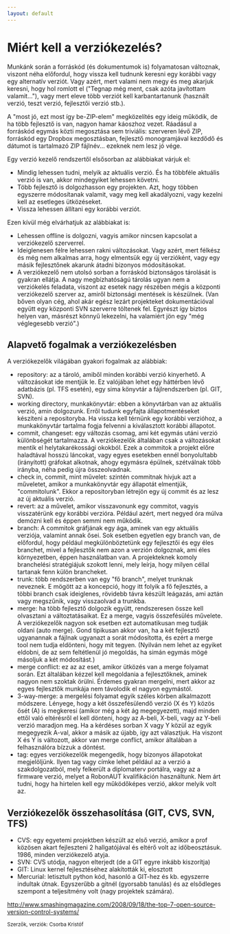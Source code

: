 ```yaml
---
layout: default
---
```


# Miért kell a verziókezelés?

Munkánk során a forráskód (és dokumentumok is) folyamatosan változnak, viszont néha előfordul, hogy vissza kell tudnunk keresni egy korábbi vagy egy alternatív verziót. Vagy azért, mert valami nem megy és meg akarjuk keresni, hogy hol romlott el ("Tegnap még ment, csak azóta javítottam valamit..."), vagy mert eleve több verziót kell karbantartanunk (használt verzió, teszt verzió, fejlesztői verzió stb.).

A "most jó, ezt most így be-ZIP-elem" megközelítés egy ideig működik, de ha több fejlesztő is van, nagyon hamar káoszhoz vezet. Ráadásul a forráskód egymás közti megosztása sem triviális: szerveren lévő ZIP, forráskód egy Dropbox megosztásban, fejlesztő monogramjával kezdődő és dátumot is tartalmazó ZIP fájlnév... ezeknek nem lesz jó vége.

Egy verzió kezelő rendszertől elsősorban az alábbiakat várjuk el:

  * Mindig lehessen tudni, melyik az aktuális verzió. És ha többféle aktuális verzió is van, akkor mindegyiket lehessen követni.
  * Több fejlesztő is dolgozhasson egy projekten. Azt, hogy többen egyszerre módosítanak valamit, vagy meg kell akadályozni, vagy kezelni kell az esetleges ütközéseket.
  * Vissza lehessen állítani egy korábbi verziót.

Ezen kívül még elvárhatjuk az alábbiakat is:

  * Lehessen offline is dolgozni, vagyis amikor nincsen kapcsolat a verziókezelő szerverrel.
  * Ideiglenesen félre lehessen rakni változásokat. Vagy azért, mert félkész és még nem alkalmas arra, hogy elmentsük egy új verzióként, vagy egy másik fejlesztőnek akarunk átadni bizonyos módosításokat.
  * A verziókezelő nem utolsó sorban a forráskód biztonságos tárolását is gyakran ellátja. A nagy megbízhatóságú tárolás ugyan nem a verziókelés feladata, viszont az esetek nagy részében mégis a központi verziókezelő szerver az, amiről biztonsági mentések is készülnek. (Van bőven olyan cég, ahol akár egész lezárt projekteket dokumentációval együtt egy központi SVN szerverre töltenek fel. Egyrészt így biztos helyen van, másrészt könnyű lekezelni, ha valamiért jön egy "még véglegesebb verzió".)

## Alapvető fogalmak a verziókezelésben

A verziókezelők világában gyakori fogalmak az alábbiak:

  * repository: az a tároló, amiből minden korábbi verzió kinyerhető. A változásokat ide mentjük le. Ez valójában lehet egy háttérben lévő adatbázis (pl. TFS esetén), egy sima könyvtár a fájlrendszerben (pl. GIT, SVN).
  * working directory, munkakönyvtár: ebben a könyvtárban van az aktuális verzió, amin dolgozunk. Erről tudunk egyfajta állapotmentéseket készíteni a repositoryba. Ha vissza kell térnünk egy korábbi verzióhoz, a munkakönyvtár tartalma fogja felvenni a kiválasztott korábbi állapotot.
  * commit, changeset: egy változás csomag, ami két egymás utáni verzió különbségét tartalmazza. A verziókezelők általában csak a változásokat mentik el helytakarékossági okokból. Ezek a commitok a projekt előre haladtával hosszú láncokat, vagy egyes esetekben ennél bonyolultabb (irányított) gráfokat alkotnak, ahogy egymásra épülnek, szétválnak több irányba, néha pedig újra összeolvadnak.
  * check in, commit, mint művelet: szintén commitnak hívjuk azt a műveletet, amikor a munkakönyvtár egy állapotát elmentjük, "commitolunk". Ekkor a repositoryban létrejön egy új commit és az lesz az új aktuális verzió.
  * revert: az a művelet, amikor visszavonunk egy commitot, vagyis visszatérünk egy korábbi verzióra. Például azért, mert negyed óra múlva demózni kell és éppen semmi nem működik.
  * branch: A commitok gráfjának egy ága, aminek van egy aktuális verziója, valamint annak ősei. Sok esetben egyetlen egy branch van, de előfordul, hogy például megkülönböztetünk egy fejlesztői és egy éles branchet, mivel a fejlesztők nem azon a verzión dolgoznak, ami éles környezetben, éppen használatban van. A projekteknek komoly branchelési stratégiájuk szokott lenni, mely leírja, hogy milyen céllal tartanak fenn külön brancheket.
  * trunk: több rendszerben van egy "fő branch", melyet trunknak neveznek. E mögött az a koncepció, hogy itt folyik a fő fejlesztés, a többi branch csak ideiglenes, rövidebb távra készült leágazás, ami aztán vagy megszűnik, vagy visszaolvad a trunkba.
  * merge: ha több fejlesztő dolgozik együtt, rendszeresen össze kell olvasztani a változtatásaikat. Ez a merge, vagyis összefésülés művelete. A verziókezelők nagyon sok esetben ezt automatikusan meg tudják oldani (auto merge). Gond tipikusan akkor van, ha a két fejlesztő ugyanannak a fájlnak ugyanazt a sorát módosította, és ezért a merge tool nem tudja eldönteni, hogy mit tegyen. (Nyilván nem lehet az egyiket eldobni, de az sem feltétlenül jó megoldás, ha simán egymás mögé másoljuk a két módosítást.)
  * merge conflict: ez az az eset, amikor ütközés van a merge folyamat során. Ezt általában kézzel kell megoldania a fejlesztőknek, aminek nagyon nem szoktak örülni. Érdemes gyakran mergelni, mert akkor az egyes fejlesztők munkája nem távolodik el nagyon egymástól.
  * 3-way-merge: a mergelési folyamat egyik széles körben alkalmazott módszere. Lényege, hogy a két összefésülendő verzió (X és Y) közös ősét (A) is megkeresi (amikor még a két ág megegyezett), majd minden ettől való eltérésről el kell dönteni, hogy az A-beli, X-beli, vagy az Y-beli verzió maradjon meg. Ha a kérdéses sorban X vagy Y közül az egyik megegyezik A-val, akkor a másik az újabb, így azt választjuk. Ha viszont X és Y is változott, akkor van merge conflict, amikor általában a felhasználóra bízzuk a döntést.
  * tag: egyes verziókezelők megengedik, hogy bizonyos állapotokat megjelöljünk. Ilyen tag vagy címke lehet például az a verzió a szakdolgozatból, mely felkerült a diplomaterv portálra, vagy az a firmware verzió, melyet a RobonAUT kvalifikáción használtunk. Nem árt tudni, hogy ha hirtelen kell egy működőképes verzió, akkor melyik volt az.

## Verziókezelők összehasolítása (GIT, CVS, SVN, TFS)

  * CVS: egy egyetemi projektben készült az első verzió, amikor a prof közösen akart fejleszteni 2 hallgatójával és eltérő volt az időbeosztásuk. 1986, minden verziókezelő atyja.
  * SVN: CVS utódja, nagyon elterjedt (de a GIT egyre inkább kiszorítja)
  * GIT: Linux kernel fejlesztéséhez alakították ki, elosztott
  * Mercurial: letisztult python kód, hasonló a GIT-hez és kb. egyszerre indultak útnak. Egyszerűbb a gitnél (gyorsabb tanulás) és az elsődleges szempont a teljesítmény volt (nagy projektek számára).

http://www.smashingmagazine.com/2008/09/18/the-top-7-open-source-version-control-systems/

<small>Szerzők, verziók: Csorba Kristóf</small>
